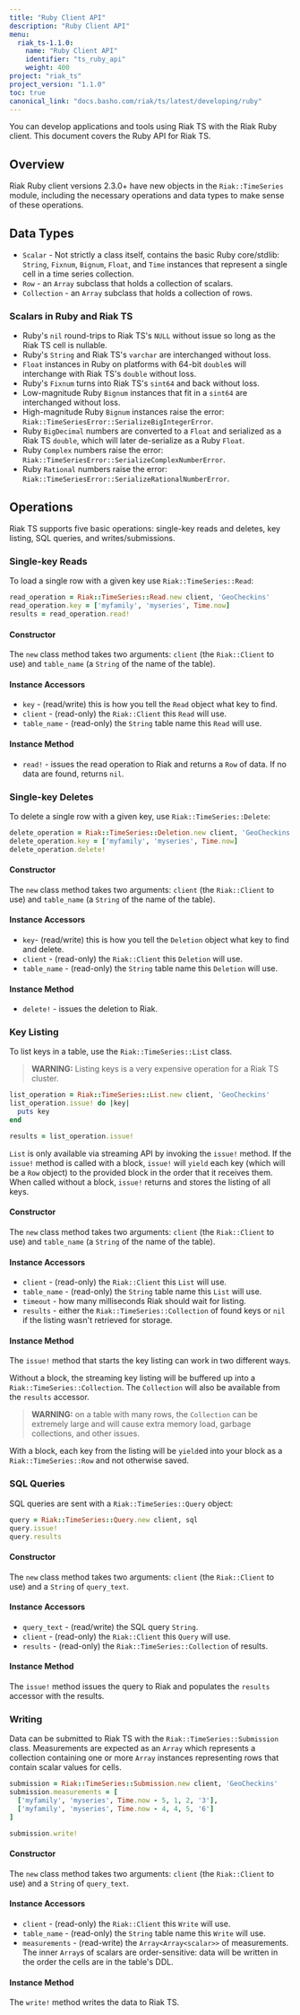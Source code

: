 ```yaml
---
title: "Ruby Client API"
description: "Ruby Client API"
menu:
  riak_ts-1.1.0:
    name: "Ruby Client API"
    identifier: "ts_ruby_api"
    weight: 400
project: "riak_ts"
project_version: "1.1.0"
toc: true
canonical_link: "docs.basho.com/riak/ts/latest/developing/ruby"
---
```



You can develop applications and tools using Riak TS with the Riak Ruby client.
This document covers the Ruby API for Riak TS.

## Overview

Riak Ruby client versions 2.3.0+ have new objects in the
`Riak::TimeSeries` module, including the necessary operations and data types
to make sense of these operations.

## Data Types

* `Scalar` - Not strictly a class itself, contains the basic Ruby core/stdlib: `String`, `Fixnum`, `Bignum`, `Float`, and `Time` instances that represent a
single cell in a time series collection.
* `Row` - an `Array` subclass that holds a collection of scalars.
* `Collection` -  an `Array` subclass that holds a collection of rows.

### Scalars in Ruby and Riak TS

* Ruby's `nil` round-trips to Riak TS's `NULL` without issue so long as the Riak TS cell is nullable.
* Ruby's `String` and Riak TS's `varchar` are interchanged without loss.
* `Float` instances in Ruby on platforms with 64-bit `double`s will interchange with Riak TS's `double` without loss.
* Ruby's `Fixnum` turns into Riak TS's `sint64` and back without loss.
* Low-magnitude Ruby `Bignum` instances that fit in a `sint64` are interchanged without loss.
* High-magnitude Ruby `Bignum` instances raise the error: `Riak::TimeSeriesError::SerializeBigIntegerError`.
* Ruby `BigDecimal` numbers are converted to a `Float` and serialized as a Riak
TS `double`, which will later de-serialize as a Ruby `Float`.
* Ruby `Complex` numbers raise the error: 
`Riak::TimeSeriesError::SerializeComplexNumberError`.
* Ruby `Rational` numbers raise the error: 
`Riak::TimeSeriesError::SerializeRationalNumberError`.


## Operations

Riak TS supports five basic operations: single-key reads and deletes, key
listing, SQL queries, and writes/submissions.


### Single-key Reads

To load a single row with a given key use `Riak::TimeSeries::Read`:

```ruby
read_operation = Riak::TimeSeries::Read.new client, 'GeoCheckins'
read_operation.key = ['myfamily', 'myseries', Time.now]
results = read_operation.read!
```

#### Constructor

The `new` class method takes two arguments: `client` (the `Riak::Client` to use) and `table_name` (a `String` of the name of the table).

#### Instance Accessors

* `key` - (read/write) this is how you tell the `Read` object what key to find.
* `client` - (read-only) the `Riak::Client` this `Read` will use.
* `table_name` - (read-only) the `String` table name this `Read` will use.

#### Instance Method

* `read!` - issues the read operation to Riak and returns a `Row` of data. If
no data are found, returns `nil`.


### Single-key Deletes

To delete a single row with a given key, use `Riak::TimeSeries::Delete`:

```ruby
delete_operation = Riak::TimeSeries::Deletion.new client, 'GeoCheckins'
delete_operation.key = ['myfamily', 'myseries', Time.now]
delete_operation.delete!
```

#### Constructor

The `new` class method takes two arguments: `client` (the `Riak::Client` to use)
and `table_name` (a `String` of the name of the table).

#### Instance Accessors

* `key`-  (read/write) this is how you tell the `Deletion` object what key to find
and delete.
* `client` - (read-only) the `Riak::Client` this `Deletion` will use.
* `table_name` -  (read-only) the `String` table name this `Deletion` will use.

#### Instance Method

* `delete!` - issues the deletion to Riak.


### Key Listing

To list keys in a table, use the `Riak::TimeSeries::List` class.

>**WARNING:** Listing keys is a very expensive operation for a Riak TS cluster.

```ruby
list_operation = Riak::TimeSeries::List.new client, 'GeoCheckins'
list_operation.issue! do |key|
  puts key
end

results = list_operation.issue!
```

`List` is only available via streaming API by invoking the `issue!` method. If the `issue!` method is called with a block, `issue!` will `yield` each key (which will be a `Row` object) to the provided block in the order that it receives them. When called without a block, `issue!` returns and stores the listing of all keys.

#### Constructor

The `new` class method takes two arguments: `client` (the `Riak::Client` to use)
and `table_name` (a `String` of the name of the table).

#### Instance Accessors

* `client` - (read-only) the `Riak::Client` this `List` will use.
* `table_name` - (read-only) the `String` table name this `List` will use.
* `timeout` - how many milliseconds Riak should wait for listing.
* `results` - either the `Riak::TimeSeries::Collection` of found keys or `nil` if
the listing wasn't retrieved for storage.

#### Instance Method

The `issue!` method that starts the key listing can work in two different ways.

Without a block, the streaming key listing will be buffered up into a
`Riak::TimeSeries::Collection`. The `Collection` will also be available from the
`results` accessor. 

>**WARNING:** on a table with many rows, the `Collection` can
be extremely large and will cause extra memory load, garbage collections, and
other issues.

With a block, each key from the listing will be `yield`ed into your block as a
`Riak::TimeSeries::Row` and not otherwise saved.

### SQL Queries

SQL queries are sent with a `Riak::TimeSeries::Query` object:

```ruby
query = Riak::TimeSeries::Query.new client, sql
query.issue!
query.results
```

#### Constructor

The `new` class method takes two arguments: `client` (the `Riak::Client` to use)
and a `String` of `query_text`.

#### Instance Accessors

* `query_text` - (read/write) the SQL query `String`.
* `client` - (read-only) the `Riak::Client` this `Query` will use.
* `results` - (read-only) the `Riak::TimeSeries::Collection` of results.

#### Instance Method

The `issue!` method issues the query to Riak and populates the `results`
accessor with the results.


### Writing

Data can be submitted to Riak TS with the `Riak::TimeSeries::Submission` class.
Measurements are expected as an `Array` which represents a collection containing
one or more `Array` instances representing rows that contain scalar values for cells.

```ruby
submission = Riak::TimeSeries::Submission.new client, 'GeoCheckins'
submission.measurements = [
  ['myfamily', 'myseries', Time.now - 5, 1, 2, '3'],
  ['myfamily', 'myseries', Time.now - 4, 4, 5, '6']
]

submission.write!
```

#### Constructor

The `new` class method takes two arguments: `client` (the `Riak::Client` to use) 
and a `String` of `query_text`.

#### Instance Accessors

* `client` - (read-only) the `Riak::Client` this `Write` will use.
* `table_name` - (read-only) the `String` table name this `Write` will use.
* `measurements` - (read-write) the `Array<Array<scalar>>` of measurements. The
inner `Array`s of scalars are order-sensitive: data will be written in the order
the cells are in the table's DDL.

#### Instance Method

The `write!` method writes the data to Riak TS.